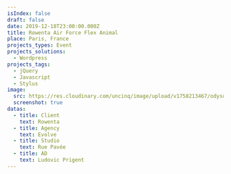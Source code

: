 ```yaml
---
isIndex: false
draft: false
date: 2019-12-18T23:00:00.000Z
title: Rowenta Air Force Flex Animal
place: Paris, France
projects_types: Event
projects_solutions:
  - Wordpress
projects_tags:
  - jQuery
  - Javascript
  - Stylus
image:
  src: https://res.cloudinary.com/uncinq/image/upload/v1758213467/odysound_nemkzb.jpg
  screenshot: true
datas:
  - title: Client
    text: Rowenta
  - title: Agency
    text: Evolve
  - title: Studio
    text: Rue Pavée
  - title: AD
    text: Ludovic Prigent
---
```

